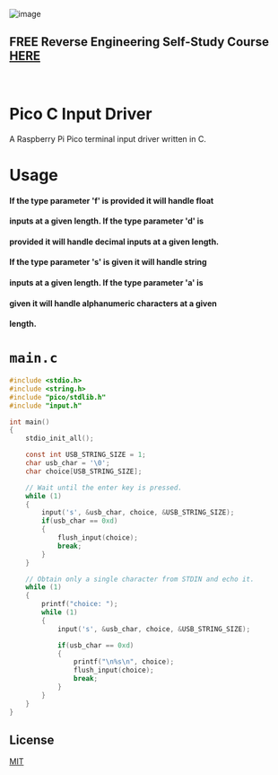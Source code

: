 ![image](https://github.com/mytechnotalent/pico-c-input-driver/blob/main/Pico%20C%20Input%20Driver.png?raw=true)

## FREE Reverse Engineering Self-Study Course [HERE](https://github.com/mytechnotalent/Reverse-Engineering-Tutorial)

<br>

# Pico C Input Driver
A Raspberry Pi Pico terminal input driver written in C.

# Usage
#### If the type parameter 'f' is provided it will handle float 
#### inputs at a given length.  If the type parameter 'd' is 
#### provided it will handle decimal inputs at a given length.  
#### If the type parameter 's' is given it will handle string
#### inputs at a given length.  If the type parameter 'a' is
#### given it will handle alphanumeric characters at a given
#### length.

# `main.c`
```c
#include <stdio.h>
#include <string.h>
#include "pico/stdlib.h"
#include "input.h"

int main() 
{
    stdio_init_all();

    const int USB_STRING_SIZE = 1;
    char usb_char = '\0';
    char choice[USB_STRING_SIZE];

    // Wait until the enter key is pressed.
    while (1)
    {
        input('s', &usb_char, choice, &USB_STRING_SIZE);
        if(usb_char == 0xd)
        {
            flush_input(choice);
            break;
        }
    }

    // Obtain only a single character from STDIN and echo it.
    while (1)
    {
        printf("choice: ");
        while (1)
        {
            input('s', &usb_char, choice, &USB_STRING_SIZE);

            if(usb_char == 0xd)
            {
                printf("\n%s\n", choice);
                flush_input(choice);
                break;
            }
        }
    }
}
```

## License
[MIT](https://raw.githubusercontent.com/mytechnotalent/pico-c-input-driver/main/LICENSE)
